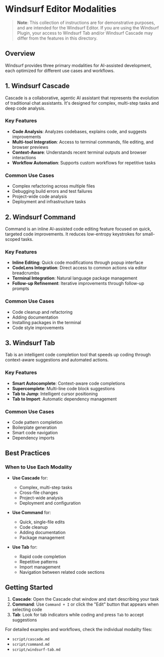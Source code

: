 # Windsurf Editor Modalities

> **Note**: This collection of instructions are for demonstrative purposes, and are intended for the Windsurf Editor. If you are using the Windsurf Plugin, your access to Windsurf Tab and/or Windsurf Cascade may differ from the features in this directory.

## Overview

Windsurf provides three primary modalities for AI-assisted development, each optimized for different use cases and workflows.

## 1. Windsurf Cascade

Cascade is a collaborative, agentic AI assistant that represents the evolution of traditional chat assistants. It's designed for complex, multi-step tasks and deep code analysis.

### Key Features
- **Code Analysis**: Analyzes codebases, explains code, and suggests improvements
- **Multi-tool Integration**: Access to terminal commands, file editing, and browser previews
- **Context-Aware**: Understands recent terminal outputs and browser interactions
- **Workflow Automation**: Supports custom workflows for repetitive tasks

### Common Use Cases
- Complex refactoring across multiple files
- Debugging build errors and test failures
- Project-wide code analysis
- Deployment and infrastructure tasks

## 2. Windsurf Command

Command is an inline AI-assisted code editing feature focused on quick, targeted code improvements. It reduces low-entropy keystrokes for small-scoped tasks.

### Key Features
- **Inline Editing**: Quick code modifications through popup interface
- **CodeLens Integration**: Direct access to common actions via editor breadcrumbs
- **Terminal Integration**: Natural language package management
- **Follow-up Refinement**: Iterative improvements through follow-up prompts

### Common Use Cases
- Code cleanup and refactoring
- Adding documentation
- Installing packages in the terminal
- Code style improvements

## 3. Windsurf Tab

Tab is an intelligent code completion tool that speeds up coding through context-aware suggestions and automated actions.

### Key Features
- **Smart Autocomplete**: Context-aware code completions
- **Supercomplete**: Multi-line code block suggestions
- **Tab to Jump**: Intelligent cursor positioning
- **Tab to Import**: Automatic dependency management

### Common Use Cases
- Code pattern completion
- Boilerplate generation
- Smart code navigation
- Dependency imports

## Best Practices

### When to Use Each Modality

- **Use Cascade** for:
  - Complex, multi-step tasks
  - Cross-file changes
  - Project-wide analysis
  - Deployment and configuration

- **Use Command** for:
  - Quick, single-file edits
  - Code cleanup
  - Adding documentation
  - Package management

- **Use Tab** for:
  - Rapid code completion
  - Repetitive patterns
  - Import management
  - Navigation between related code sections

## Getting Started

1. **Cascade**: Open the Cascade chat window and start describing your task
2. **Command**: Use `Command + I` or click the "Edit" button that appears when selecting code
3. **Tab**: Look for tab indicators while coding and press `Tab` to accept suggestions

For detailed examples and workflows, check the individual modality files:
- `script/cascade.md`
- `script/command.md`
- `script/windsurf-tab.md`